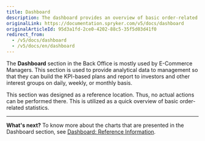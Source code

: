 ```yaml
---
title: Dashboard
description: The dashboard provides an overview of basic order-related statistics. This page presents you with a summary of order counts, order statuses, top products.
originalLink: https://documentation.spryker.com/v5/docs/dashboard
originalArticleId: 95d3a1fd-2ce0-4202-88c5-35f5d03d41f0
redirect_from:
  - /v5/docs/dashboard
  - /v5/docs/en/dashboard
---
```


The **Dashboard** section in the Back Office is mostly used by E-Commerce Managers. 
This section is used to provide analytical data to management so that they can build the KPI-based plans and report to investors and other interest groups on daily, weekly, or monthly basis. 

This section was designed as a reference location. Thus, no actual actions can be performed there. This is utilized as a quick overview of basic order-related statistics.
***
**What's next?**
To know more about the charts that are presented in the Dashboard section, see [Dashboard: Reference Information](/docs/scos/user/user-guides/202005.0/back-office-user-guide/dashboard/references/dashboard-reference-information.html). 
